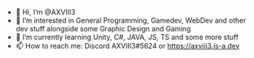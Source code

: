 - 👋 Hi, I’m @AXVIII3
- 👀 I’m interested in General Programming, Gamedev, WebDev and other dev stuff alongside some Graphic Design and Gaming
- 🌱 I’m currently learning Unity, C#, JAVA, JS, TS and some more stuff
- 📫 How to reach me: Discord AXVIII3#5624 or https://axviii3.is-a.dev

<!---
AXVIII3/AXVIII3 is a ✨ special ✨ repository because its `README.md` (this file) appears on your GitHub profile.
You can click the Preview link to take a look at your changes.
--->

